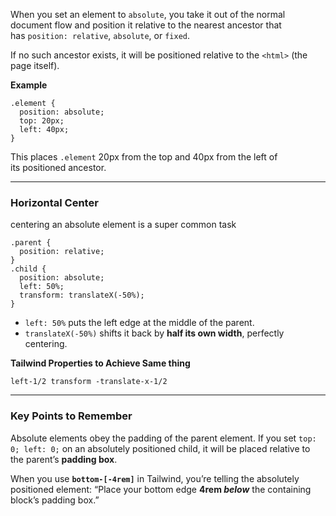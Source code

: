 
When you set an element to `absolute`, you take it out of the normal document flow and position it relative to the nearest ancestor that has `position: relative`, `absolute`, or `fixed`.

If no such ancestor exists, it will be positioned relative to the `<html>` (the page itself).

**Example**

```
.element {
  position: absolute;
  top: 20px;
  left: 40px;
}
```

This places `.element` 20px from the top and 40px from the left of its positioned ancestor.

---
### Horizontal Center

centering an absolute element is a super common task

```
.parent {
  position: relative;
}
.child {
  position: absolute;
  left: 50%;
  transform: translateX(-50%);
}
```

- `left: 50%` puts the left edge at the middle of the parent.
- `translateX(-50%)` shifts it back by **half its own width**, perfectly centering.

**Tailwind Properties to Achieve Same thing**

```
left-1/2 transform -translate-x-1/2
```

---
### Key Points to Remember

Absolute elements obey the padding of the parent element. If you set `top: 0; left: 0;` on an absolutely positioned child, it will be placed relative to the parent’s **padding box**.

When you use **`bottom-[-4rem]`** in Tailwind, you’re telling the absolutely positioned element: “Place your bottom edge **4rem _below_** the containing block’s padding box.”

